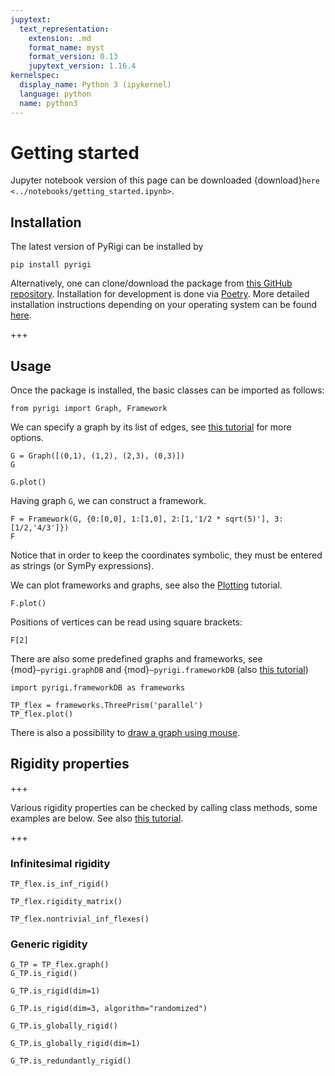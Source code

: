 ```yaml
---
jupytext:
  text_representation:
    extension: .md
    format_name: myst
    format_version: 0.13
    jupytext_version: 1.16.4
kernelspec:
  display_name: Python 3 (ipykernel)
  language: python
  name: python3
---
```


# Getting started

Jupyter notebook version of this page can be downloaded {download}`here <../notebooks/getting_started.ipynb>`.

## Installation

The latest version of PyRigi can be installed by
```
pip install pyrigi
```

Alternatively, one can clone/download the package
from [this GitHub repository](https://github.com/pyRigi/PyRigi).
Installation for development is done via [Poetry](dependencies).
More detailed installation instructions depending on your operating system can be found [here](installation-guide).

+++

## Usage

Once the package is installed, the basic classes can be imported as follows:

```{code-cell} ipython3
from pyrigi import Graph, Framework
```

We can specify a graph by its list of edges, see [this tutorial](graph-tutorial) for more options.

```{code-cell} ipython3
G = Graph([(0,1), (1,2), (2,3), (0,3)])
G
```

```{code-cell} ipython3
G.plot()
```

Having graph `G`, we can construct a framework.

```{code-cell} ipython3
F = Framework(G, {0:[0,0], 1:[1,0], 2:[1,'1/2 * sqrt(5)'], 3:[1/2,'4/3']})
F
```

Notice that in order to keep the coordinates symbolic, they must be entered as strings (or SymPy expressions).

We can plot frameworks and graphs, see also the [Plotting](plotting-tutorial) tutorial.

```{code-cell} ipython3
F.plot()
```

Positions of vertices can be read using square brackets:

```{code-cell} ipython3
F[2]
```

There are also some predefined graphs and frameworks, see {mod}`~pyrigi.graphDB` and {mod}`~pyrigi.frameworkDB` (also [this tutorial](tutorial-framework-database))

```{code-cell} ipython3
import pyrigi.frameworkDB as frameworks
```

```{code-cell} ipython3
TP_flex = frameworks.ThreePrism('parallel')
TP_flex.plot()
```

There is also a possibility to [draw a graph using mouse](graph-drawer-tutorial).

## Rigidity properties

+++

Various rigidity properties can be checked by calling class methods, some examples are below.
See also [this tutorial](rigidity-tutorial).

+++

### Infinitesimal rigidity

```{code-cell} ipython3
TP_flex.is_inf_rigid()
```

```{code-cell} ipython3
TP_flex.rigidity_matrix()
```

```{code-cell} ipython3
TP_flex.nontrivial_inf_flexes()
```

### Generic rigidity

```{code-cell} ipython3
G_TP = TP_flex.graph()
G_TP.is_rigid()
```

```{code-cell} ipython3
G_TP.is_rigid(dim=1)
```

```{code-cell} ipython3
G_TP.is_rigid(dim=3, algorithm="randomized")
```

```{code-cell} ipython3
G_TP.is_globally_rigid()
```

```{code-cell} ipython3
G_TP.is_globally_rigid(dim=1)
```

```{code-cell} ipython3
G_TP.is_redundantly_rigid()
```

